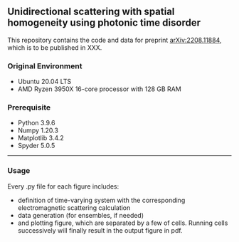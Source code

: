 ## Unidirectional scattering with spatial homogeneity using photonic time disorder

This repository contains the code and data for preprint [arXiv:2208.11884](https://arxiv.org/abs/2208.11884), which is to be published in XXX.


### Original Environment
* Ubuntu 20.04 LTS
* AMD Ryzen 3950X 16-core processor with 128 GB RAM 

### Prerequisite
* Python 3.9.6
* Numpy 1.20.3  
* Matplotlib 3.4.2
* Spyder 5.0.5 

---

### Usage
Every .py file for each figure includes:
* definition of time-varying system with the corresponding electromagnetic scattering calculation
* data generation (for ensembles, if needed)
* and plotting figure,
which are separated by a few of cells. Running cells successively will finally result in the output figure in pdf.
